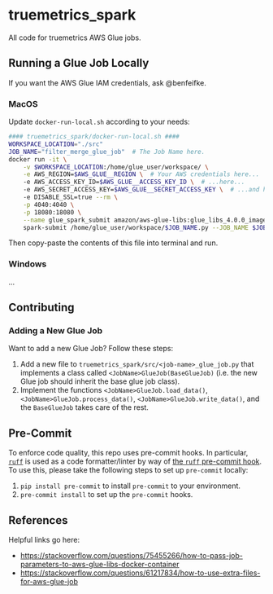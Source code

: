 # truemetrics_spark
All code for truemetrics AWS Glue jobs.

## Running a Glue Job Locally
If you want the AWS Glue IAM credentials, ask @benfeifke.

### MacOS
Update `docker-run-local.sh` according to your needs:
```bash
#### truemetrics_spark/docker-run-local.sh ####
WORKSPACE_LOCATION="./src"
JOB_NAME="filter_merge_glue_job"  # The Job Name here.
docker run -it \
    -v $WORKSPACE_LOCATION:/home/glue_user/workspace/ \
    -e AWS_REGION=$AWS_GLUE__REGION \  # Your AWS credentials here...
    -e AWS_ACCESS_KEY_ID=$AWS_GLUE__ACCESS_KEY_ID \  # ...here...
    -e AWS_SECRET_ACCESS_KEY=$AWS_GLUE__SECRET_ACCESS_KEY \  # ...and here.
    -e DISABLE_SSL=true --rm \
    -p 4040:4040 \
    -p 18080:18080 \
    --name glue_spark_submit amazon/aws-glue-libs:glue_libs_4.0.0_image_01 \
    spark-submit /home/glue_user/workspace/$JOB_NAME.py --JOB_NAME $JOB_NAME
```
Then copy-paste the contents of this file into terminal and run.

### Windows
...

## Contributing
### Adding a New Glue Job
Want to add a new Glue Job? Follow these steps:
1. Add a new file to `truemetrics_spark/src/<job-name>_glue_job.py` that implements a class called `<JobName>GlueJob(BaseGlueJob)` (i.e. the new Glue job should inherit the base glue job class).
2. Implement the functions `<JobName>GlueJob.load_data()`, `<JobName>GlueJob.process_data()`, `<JobName>GlueJob.write_data()`, and the `BaseGlueJob` takes care of the rest.

## Pre-Commit
To enforce code quality, this repo uses pre-commit hooks. In particular, [`ruff`](https://github.com/astral-sh/ruff) is used as a code formatter/linter by way of [the `ruff` pre-commit hook](https://github.com/astral-sh/ruff-pre-commit).
To use this, please take the following steps to set up `pre-commit` locally:
1. `pip install pre-commit` to install `pre-commit` to your environment.
2. `pre-commit install` to set up the `pre-commit` hooks.

## References
Helpful links go here:
- https://stackoverflow.com/questions/75455266/how-to-pass-job-parameters-to-aws-glue-libs-docker-container
- https://stackoverflow.com/questions/61217834/how-to-use-extra-files-for-aws-glue-job
